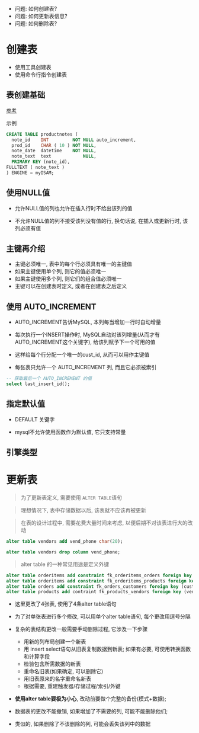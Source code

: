 + 问题: 如何创建表?
+ 问题: 如何更新表信息?
+ 问题: 如何删除表?

# 创建表

+ 使用工具创建表
+ 使用命令行指令创建表

## 表创建基础

[参考](./00.create.sql)

示例

```sql
CREATE TABLE productnotes (
  note_id    INT         NOT NULL auto_increment,
  prod_id    CHAR ( 10 ) NOT NULL,
  note_date  datetime    NOT NULL,
  note_text  text            NULL,
  PRIMARY KEY (note_id),
FULLTEXT ( note_text )
) ENGINE = myISAM;
```

## 使用NULL值

+ 允许NULL值的列也允许在插入行时不给出该列的值

+ 不允许NULL值的列不接受该列没有值的行, 换句话说, 在插入或更新行时, 该列必须有值

## 主键再介绍

+ 主键必须唯一, 表中的每个行必须具有唯一的主键值
+ 如果主键使用单个列, 则它的值必须唯一
+ 如果主键使用多个列, 则它们的组合值必须唯一
+ 主键可以在创建表时定义, 或者在创建表之后定义

## 使用 AUTO_INCREMENT

+ AUTO_INCREMENT告诉MySQL, 本列每当增加一行时自动增量

+ 每次执行一个INSERT操作时, MySQL自动对该列增量(从而才有AUTO_INCREMENT这个关键字), 给该列赋予下一个可用的值

+ 这样给每个行分配一个唯一的cust_id, 从而可以用作主键值

+ 每张表只允许一个 AUTO_INCREMENT 列, 而且它必须被索引

```sql
-- 获取最后一个 AUTO_INCREMENT 的值
select last_insert_id();
```

## 指定默认值

+ DEFAULT 关键字

+ mysql不允许使用函数作为默认值, 它只支持常量

## 引擎类型

# 更新表

> 为了更新表定义, 需要使用 `ALTER TABLE`语句

> 理想情况下, 表中存储数据以后, 该表就不应该再被更新

> 在表的设计过程中, 需要花费大量时间来考虑, 以便后期不对该表进行大的改动

```sql
alter table vendors add vend_phone char(20);

alter table vendors drop column vend_phone;
```

> alter table 的一种常见用途是定义外键
```sql
alter table orderitems add constraint fk_orderitems_orders foreign key (order_num) references orders (order_num);
alter table orderitems add constraint fk_orderitems_products foreign key (prod_id) references products (prod_id);
alter table orders add constraint fk_orders_customers foreign key (cust_id) references customers (cust_id);
alter table products add contraint fk_products_vendors foreign key (vend_id) references verdors (vend_id);
```

+ 这里更改了4张表, 使用了4条alter table语句

+ 为了对单张表进行多个修改, 可以用单个alter table语句, 每个更改用逗号分隔

+ 复杂的表结构更改一般需要手动删除过程, 它涉及一下步骤
    + 用新的列布局创建一个新表
    + 用 insert select语句从旧表复制数据到新表; 如果有必要, 可使用转换函数和计算字段
    + 检验包含所需数据的新表
    + 重命名旧表(如果确定, 可以删除它)
    + 用旧表原来的名字重命名新表
    + 根据需要, 重建触发器/存储过程/索引/外键

+ **使用alter table要极为小心**, 改动前要做个完整的备份(模式+数据);
+ 数据表的更改不能撤销, 如果增加了不需要的列, 可能不能删除他们;
+ 类似的, 如果删除了不该删除的列, 可能会丢失该列中的数据










